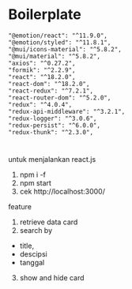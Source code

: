 # Boilerplate

    "@emotion/react": "^11.9.0",
    "@emotion/styled": "^11.8.1",
    "@mui/icons-material": "^5.8.2",
    "@mui/material": "^5.8.2",
    "axios": "^0.27.2",
    "formik": "^2.2.9",
    "react": "^18.2.0",
    "react-dom": "^18.2.0",
    "react-redux": "^7.2.1",
    "react-router-dom": "^5.2.0",
    "redux": "^4.0.4",
    "redux-api-middleware": "^3.2.1",
    "redux-logger": "^3.0.6",
    "redux-persist": "^6.0.0",
    "redux-thunk": "^2.3.0",

#

untuk menjalankan react.js
1. npm i -f
2. npm start
3. cek http://localhost:3000/

feature

1. retrieve data card
2. search by 
- title, 
- descipsi 
- tanggal
3. show and hide card